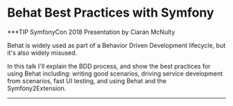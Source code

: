 # Behat Best Practices with Symfony

***TIP
SymfonyCon 2018 Presentation by Ciaran McNulty

Behat is widely used as part of a Behavior Driven Development lifecycle, but it's also widely misused.

In this talk I'll explain the BDD process, and show the best practices for using Behat including: writing good scenarios, driving service development from scenarios, fast UI testing, and using Behat and the Symfony2Extension.
***